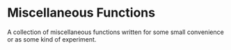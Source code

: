 # Miscellaneous Functions
A collection of miscellaneous functions written for some small convenience or as some kind of experiment.
